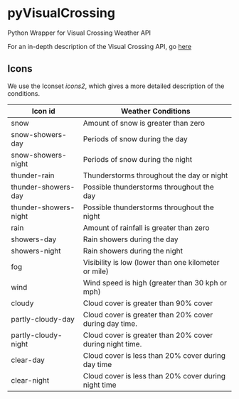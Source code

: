 # pyVisualCrossing
Python Wrapper for Visual Crossing Weather API

For an in-depth description of the Visual Crossing API, go [here](https://www.visualcrossing.com/resources/documentation/weather-api/timeline-weather-api/)

## Icons
We use the Iconset *icons2*, which gives a more detailed description of the conditions.

| Icon id	            | Weather Conditions |
| --------------------  | ---------------------------- |
| snow	                | Amount of snow is greater than zero |
| snow-showers-day	    | Periods of snow during the day |
| snow-showers-night    | Periods of snow during the night |
| thunder-rain	        | Thunderstorms throughout the day or night |
| thunder-showers-day   | Possible thunderstorms throughout the day |
| thunder-showers-night | Possible thunderstorms throughout the night |
| rain                  | Amount of rainfall is greater than zero |
| showers-day           | Rain showers during the day |
| showers-night         | Rain showers during the night |
| fog                   | Visibility is low (lower than one kilometer or mile) |
| wind                  | Wind speed is high (greater than 30 kph or mph) |
| cloudy                | Cloud cover is greater than 90% cover |
| partly-cloudy-day     | Cloud cover is greater than 20% cover during day time. |
| partly-cloudy-night   | Cloud cover is greater than 20% cover during night time. |
| clear-day             | Cloud cover is less than 20% cover during day time |
| clear-night           | Cloud cover is less than 20% cover during night time |